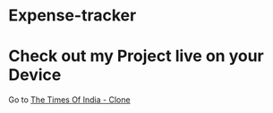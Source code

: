 # Expense-tracker

# Check out my Project live on your Device

Go to [The Times Of India - Clone](https://expenses-tracker01.netlify.app/)
